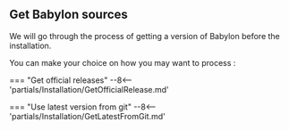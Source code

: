 ## Get Babylon sources

We will go through the process of getting a version of Babylon before the installation.

You can make your choice on how you may want to process :

=== "Get official releases"
    --8<-- 'partials/Installation/GetOfficialRelease.md'

=== "Use latest version from git"
    --8<-- 'partials/Installation/GetLatestFromGit.md'